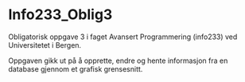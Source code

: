 # Info233_Oblig3

Obligatorisk oppgave 3 i faget Avansert Programmering (info233) ved Universitetet i Bergen.

Oppgaven gikk ut på å opprette, endre og hente informasjon fra en database gjennom et grafisk grensesnitt.
